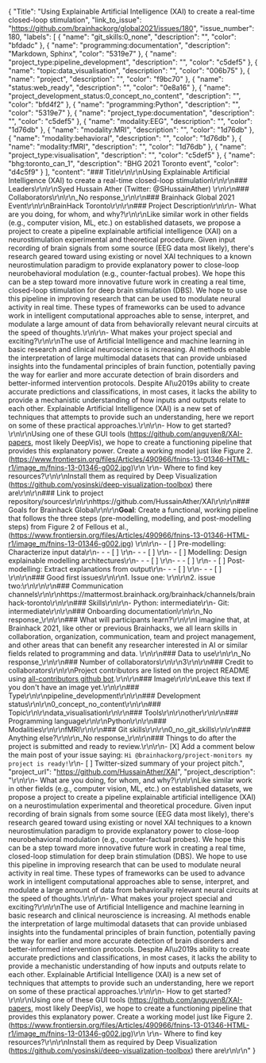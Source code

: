 {
  "Title": "Using Explainable Artificial Intelligence (XAI) to create a real-time closed-loop stimulation",
  "link_to_issue": "https://github.com/brainhackorg/global2021/issues/180",
  "issue_number": 180,
  "labels": [
    {
      "name": "git_skills:0_none",
      "description": "",
      "color": "bfdadc"
    },
    {
      "name": "programming:documentation",
      "description": "Markdown, Sphinx",
      "color": "5319e7"
    },
    {
      "name": "project_type:pipeline_development",
      "description": "",
      "color": "c5def5"
    },
    {
      "name": "topic:data_visualisation",
      "description": "",
      "color": "006b75"
    },
    {
      "name": "project",
      "description": "",
      "color": "f9bc70"
    },
    {
      "name": "status:web_ready",
      "description": "",
      "color": "0e8a16"
    },
    {
      "name": "project_development_status:0_concept_no_content",
      "description": "",
      "color": "bfd4f2"
    },
    {
      "name": "programming:Python",
      "description": "",
      "color": "5319e7"
    },
    {
      "name": "project_type:documentation",
      "description": "",
      "color": "c5def5"
    },
    {
      "name": "modality:EEG",
      "description": "",
      "color": "1d76db"
    },
    {
      "name": "modality:MRI",
      "description": "",
      "color": "1d76db"
    },
    {
      "name": "modality:behavioral",
      "description": "",
      "color": "1d76db"
    },
    {
      "name": "modality:fMRI",
      "description": "",
      "color": "1d76db"
    },
    {
      "name": "project_type:visualisation",
      "description": "",
      "color": "c5def5"
    },
    {
      "name": "bhg:toronto_can_1",
      "description": "BHG 2021 Toronto event",
      "color": "d4c5f9"
    }
  ],
  "content": "### Title\r\n\r\nUsing Explainable Artificial Intelligence (XAI) to create a real-time closed-loop stimulation\r\n\r\n### Leaders\r\n\r\nSyed Hussain Ather (Twitter: @SHussainAther) \r\n\r\n### Collaborators\r\n\r\n_No response_\r\n\r\n### Brainhack Global 2021 Event\r\n\r\nBrainHack Toronto\r\n\r\n### Project Description\r\n\r\n- What are you doing, for whom, and why?\r\n\r\nLike similar work in other fields (e.g., computer vision, ML, etc.) on established datasets, we propose a project to create a pipeline explainable artificial intelligence (XAI) on a neurostimulation experimental and theoretical procedure. Given input recording of brain signals from some source (EEG data most likely), there's research geared toward using existing or novel XAI techniques to a known neurostimulation paradigm to provide explanatory power to close-loop neurobehavioral modulation (e.g., counter-factual probes). We hope this can be a step toward more innovative future work in creating a real time, closed-loop stimulation for deep brain stimulation (DBS). We hope to use this pipeline in improving research that can be used to modulate neural activity in real time. These types of frameworks can be used to advance work in intelligent computational approaches able to sense, interpret, and modulate a large amount of data from behaviorally relevant neural circuits at the speed of thoughts.\r\n\r\n- What makes your project special and exciting?\r\n\r\nThe use of Artificial Intelligence and machine learning in basic research and clinical neuroscience is increasing. AI methods enable the interpretation of large multimodal datasets that can provide unbiased insights into the fundamental principles of brain function, potentially paving the way for earlier and more accurate detection of brain disorders and better-informed intervention protocols. Despite AI\u2019s ability to create accurate predictions and classifications, in most cases, it lacks the ability to provide a mechanistic understanding of how inputs and outputs relate to each other. Explainable Artificial Intelligence (XAI) is a new set of techniques that attempts to provide such an understanding, here we report on some of these practical approaches.\r\n\r\n- How to get started?\r\n\r\nUsing one of these GUI tools (https://github.com/anguyen8/XAI-papers, most likely DeepVis), we hope to create a functioning pipeline that provides this explanatory power. Create a working model just like Figure 2. (https://www.frontiersin.org/files/Articles/490966/fnins-13-01346-HTML-r1/image_m/fnins-13-01346-g002.jpg)\r\n \r\n- Where to find key resources?\r\n\r\nInstall them as required by Deep Visualization (https://github.com/yosinski/deep-visualization-toolbox) there are\r\n\r\n### Link to project repository/sources\r\n\r\nhttps://github.com/HussainAther/XAI\r\n\r\n### Goals for Brainhack Global\r\n\r\n**Goal**: Create a functional, working pipeline that follows the three steps (pre-modelling, modelling, and post-modelling steps) from Figure 2 of Fellous et al., (https://www.frontiersin.org/files/Articles/490966/fnins-13-01346-HTML-r1/image_m/fnins-13-01346-g002.jpg) \r\n\r\n- - [ ] Pre-modelling: Characterize input data\r\n- - - [ ] \r\n- - - [ ] \r\n- - [ ] Modelling: Design explainable modelling architectures\r\n- - - [ ] \r\n- - - [ ] \r\n- - [ ] Post-modelling: Extract explanations from output\r\n- - - [ ] \r\n- - - [ ] \r\n\r\n### Good first issues\r\n\r\n1. Issue one: \r\n\r\n2. issue two:\r\n\r\n\r\n### Communication channels\r\n\r\nhttps://mattermost.brainhack.org/brainhack/channels/brainhack-toronto\r\n\r\n### Skills\r\n\r\n- Python: intermediate\r\n- Git: intermediate\r\n\r\n### Onboarding documentation\r\n\r\n_No response_\r\n\r\n### What will participants learn?\r\n\r\nI imagine that, at Brainhack 2021, like other or previous Brainhacks, we all learn skills in collaboration, organization, communication, team and project management, and other areas that can benefit any researcher interested in AI or similar fields related to programming and data. \r\n\r\n### Data to use\r\n\r\n_No response_\r\n\r\n### Number of collaborators\r\n\r\n3\r\n\r\n### Credit to collaborators\r\n\r\nProject contributors are listed on the project README using [all-contributors github bot](https://github.com/all-contributors/all-contributors).\r\n\r\n### Image\r\n\r\nLeave this text if you don't have an image yet.\r\n\r\n### Type\r\n\r\npipeline_development\r\n\r\n### Development status\r\n\r\n0_concept_no_content\r\n\r\n### Topic\r\n\r\ndata_visualisation\r\n\r\n### Tools\r\n\r\nother\r\n\r\n### Programming language\r\n\r\nPython\r\n\r\n### Modalities\r\n\r\nfMRI\r\n\r\n### Git skills\r\n\r\n0_no_git_skills\r\n\r\n### Anything else?\r\n\r\n_No response_\r\n\r\n### Things to do after the project is submitted and ready to review.\r\n\r\n- [X] Add a comment below the main post of your issue saying: `Hi @brainhackorg/project-monitors my project is ready!`\r\n- [ ] Twitter-sized summary of your project pitch.",
  "project_url": "https://github.com/HussainAther/XAI",
  "project_description": "\r\n\r\n- What are you doing, for whom, and why?\r\n\r\nLike similar work in other fields (e.g., computer vision, ML, etc.) on established datasets, we propose a project to create a pipeline explainable artificial intelligence (XAI) on a neurostimulation experimental and theoretical procedure. Given input recording of brain signals from some source (EEG data most likely), there's research geared toward using existing or novel XAI techniques to a known neurostimulation paradigm to provide explanatory power to close-loop neurobehavioral modulation (e.g., counter-factual probes). We hope this can be a step toward more innovative future work in creating a real time, closed-loop stimulation for deep brain stimulation (DBS). We hope to use this pipeline in improving research that can be used to modulate neural activity in real time. These types of frameworks can be used to advance work in intelligent computational approaches able to sense, interpret, and modulate a large amount of data from behaviorally relevant neural circuits at the speed of thoughts.\r\n\r\n- What makes your project special and exciting?\r\n\r\nThe use of Artificial Intelligence and machine learning in basic research and clinical neuroscience is increasing. AI methods enable the interpretation of large multimodal datasets that can provide unbiased insights into the fundamental principles of brain function, potentially paving the way for earlier and more accurate detection of brain disorders and better-informed intervention protocols. Despite AI\u2019s ability to create accurate predictions and classifications, in most cases, it lacks the ability to provide a mechanistic understanding of how inputs and outputs relate to each other. Explainable Artificial Intelligence (XAI) is a new set of techniques that attempts to provide such an understanding, here we report on some of these practical approaches.\r\n\r\n- How to get started?\r\n\r\nUsing one of these GUI tools (https://github.com/anguyen8/XAI-papers, most likely DeepVis), we hope to create a functioning pipeline that provides this explanatory power. Create a working model just like Figure 2. (https://www.frontiersin.org/files/Articles/490966/fnins-13-01346-HTML-r1/image_m/fnins-13-01346-g002.jpg)\r\n \r\n- Where to find key resources?\r\n\r\nInstall them as required by Deep Visualization (https://github.com/yosinski/deep-visualization-toolbox) there are\r\n\r\n"
}